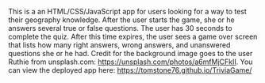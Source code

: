 This is a an HTML/CSS/JavaScript app for users looking for a way to test their geography knowledge. After the user starts the game, she or he answers several true or false questions. The user has 30 seconds to complete the quiz. After this time expires, the user sees a game over screen that lists how many right answers, wrong answers, and unanswered questions she or he had. Credit for the background image goes to the user Ruthie from unsplash.com: https://unsplash.com/photos/a6mfMjCFkII.
You can view the deployed app here: https://tomstone76.github.io/TriviaGame/
